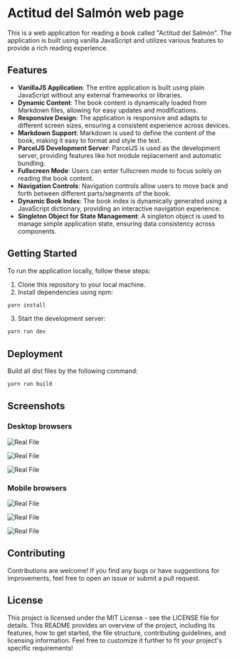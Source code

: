 # Actitud del Salmón web page

This is a web application for reading a book called "Actitud del Salmón". The application is built using vanilla JavaScript and utilizes various features to provide a rich reading experience.

## Features

- **VanillaJS Application**: The entire application is built using plain JavaScript without any external frameworks or libraries.
- **Dynamic Content**: The book content is dynamically loaded from Markdown files, allowing for easy updates and modifications.
- **Responsive Design**: The application is responsive and adapts to different screen sizes, ensuring a consistent experience across devices.
- **Markdown Support**: Markdown is used to define the content of the book, making it easy to format and style the text.
- **ParcelJS Development Server**: ParcelJS is used as the development server, providing features like hot module replacement and automatic bundling.
- **Fullscreen Mode**: Users can enter fullscreen mode to focus solely on reading the book content.
- **Navigation Controls**: Navigation controls allow users to move back and forth between different parts/segments of the book.
- **Dynamic Book Index**: The book index is dynamically generated using a JavaScript dictionary, providing an interactive navigation experience.
- **Singleton Object for State Management**: A singleton object is used to manage simple application state, ensuring data consistency across components.

## Getting Started

To run the application locally, follow these steps:

1. Clone this repository to your local machine.
2. Install dependencies using npm:
    
```bash
yarn install
```

3. Start the development server:

```bash
yarn run dev
```

## Deployment

Build all dist files by the following command:

```bash
yarn run build
```

## Screenshots

### Desktop browsers

![Real File](https://raw.githubusercontent.com/Debetome/actitud-salmon-book-webpage/master/assets/screenshots/desktop/desktop1.png)

![Real File](https://raw.githubusercontent.com/Debetome/actitud-salmon-book-webpage/master/assets/screenshots/desktop/desktop2.png)

![Real File](https://raw.githubusercontent.com/Debetome/actitud-salmon-book-webpage/master/assets/screenshots/desktop/desktop3.png)

### Mobile browsers

![Real File](https://raw.githubusercontent.com/Debetome/actitud-salmon-book-webpage/master/assets/screenshots/mobile/mobile1.jpeg)

![Real File](https://raw.githubusercontent.com/Debetome/actitud-salmon-book-webpage/master/assets/screenshots/mobile/mobile2.jpeg)

![Real File](https://raw.githubusercontent.com/Debetome/actitud-salmon-book-webpage/master/assets/screenshots/mobile/mobile3.jpeg)

## Contributing

Contributions are welcome! If you find any bugs or have suggestions for improvements, feel free to open an issue or submit a pull request.


## License

This project is licensed under the MIT License - see the LICENSE file for details. This README provides an overview of the project, including its features, how to get started, the file structure, contributing guidelines, and licensing information. Feel free to customize it further to fit your project's specific requirements!
